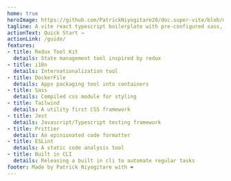 ```yaml
---
home: true
heroImage: https://github.com/PatrickNiyogitare28/doc.super-vite/blob/master/public/images/logo.png?raw=true
tagline: A vite react typescript boilerplate with pre-configured sass, redux-tool-kit, tailwind, esLint Prettier, i18n internationalization & Dockerfile... built in cli coming soon 
actionText: Quick Start →
actionLink: /guide/
features:
- title: Redux Tool Kit
  details: State management tool inspired by redux
- title: i18n
  details: Internationalization tool
- title: DockerFile
  details: Apps packaging tool into containers
- title: Sass
  details: Compiled css module for styling
- title: Tailwind
  details: A utility first CSS framework
- title: Jest
  details: Javascript/Typescript testing framework
- title: Prittier
  details: An opinionated code formatter
- title: ESLint
  details: A static code analysis tool
- title: Built in CLI
  details: Releasing a built in cli to automate regular tasks
footer: Made by Patrick Niyogitare with ❤️
---
```

